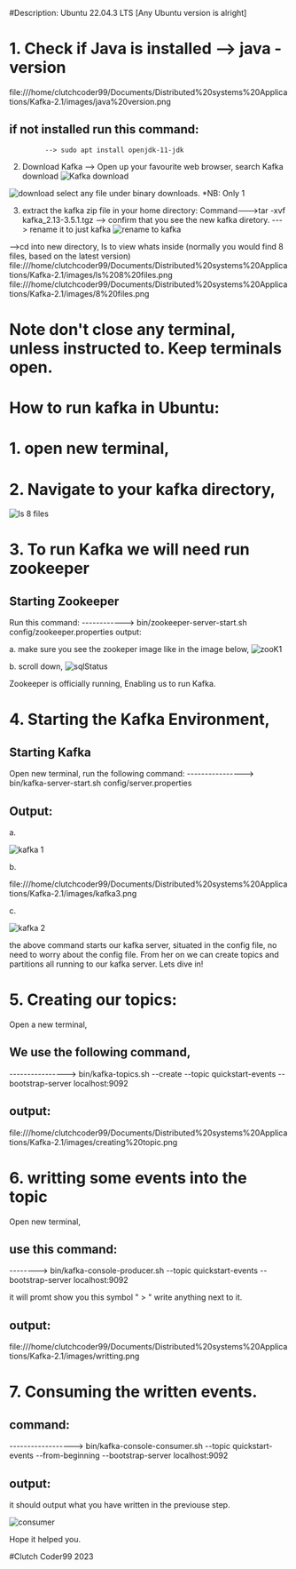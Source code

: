 #Description:	Ubuntu 22.04.3 LTS 
[Any Ubuntu version is alright]

# 1. Check if Java is installed --> java -version 
file:///home/clutchcoder99/Documents/Distributed%20systems%20Applications/Kafka-2.1/images/java%20version.png

## if not installed run this command:
             --> sudo apt install openjdk-11-jdk

2. Download Kafka --> Open up your favourite web browser, search Kafka  download
![Kafka download](https://github.com/themaxempire23/Kafka-2.1/assets/83220484/3ac5a194-6198-4cd3-af6f-045ba3a3e6c4)

![download](https://github.com/themaxempire23/Kafka-2.1/assets/83220484/97589d11-92ce-4bb8-b232-78b0fc241961)
select any file under binary downloads. *NB: Only 1 


3. extract the kafka zip file  in your home directory:
                       Command--->tar -xvf kafka_2.13-3.5.1.tgz
                              --> confirm that you see the new kafka diretory. 
                              ---> rename it to just kafka
                                 ![rename to kafka](https://github.com/themaxempire23/Kafka-2.1/assets/83220484/6a6694c0-3117-4d29-a6ea-0910ef17a503)

-->cd into new directory, ls to view whats inside (normally you would find 8 files, based on the latest version)
file:///home/clutchcoder99/Documents/Distributed%20systems%20Applications/Kafka-2.1/images/ls%208%20files.png
file:///home/clutchcoder99/Documents/Distributed%20systems%20Applications/Kafka-2.1/images/8%20files.png

# Note don't close any terminal, unless instructed to. Keep terminals open.

# How to run kafka in Ubuntu:

# 1. open new terminal,
# 2. Navigate to your kafka directory,
   ![ls 8 files](https://github.com/themaxempire23/Kafka-2.1/assets/83220484/b2023e0f-e4ca-4cb6-996e-e03da507429a)
# 3. To run Kafka we will need run zookeeper
   
  ## Starting Zookeeper

   Run this command:
     ------------> bin/zookeeper-server-start.sh config/zookeeper.properties
output:

a. make sure you see the zookeper image like in the image below,
![zooK1](https://github.com/themaxempire23/Kafka-2.1/assets/83220484/e23d8b8b-f6e7-4f6b-93e7-31a6e775cccb)

b. scroll down, 
![sqlStatus](https://github.com/themaxempire23/Kafka-2.1/assets/83220484/2705396c-bc81-480d-ac14-802bfa134216)

   Zookeeper is officially running, Enabling us to run Kafka.

# 4. Starting the Kafka Environment, 

## Starting Kafka

Open new terminal,
   run the following command:
       ----------------> bin/kafka-server-start.sh config/server.properties

  ## Output:

   a. 
   
  ![kafka 1](https://github.com/themaxempire23/Kafka-2.1/assets/83220484/e0be51fa-7af3-49bf-9626-f089b1cb55c0)

   b. 
    
   file:///home/clutchcoder99/Documents/Distributed%20systems%20Applications/Kafka-2.1/images/kafka3.png

   c. 

  ![kafka 2](https://github.com/themaxempire23/Kafka-2.1/assets/83220484/130ec8c5-115e-4292-a82b-e27af4edb7d4)

    
   the above command starts our kafka server, situated in the config file, no need to worry about the config file.
   From her on we can create topics and partitions all running to our kafka server.
   Lets dive in!

# 5. Creating our topics:
Open a new terminal,

## We use the following command,
 ----------------> bin/kafka-topics.sh --create --topic quickstart-events --bootstrap-server localhost:9092



## output:
file:///home/clutchcoder99/Documents/Distributed%20systems%20Applications/Kafka-2.1/images/creating%20topic.png

# 6. writting some events into the topic

Open new terminal,

## use this command:

--------> bin/kafka-console-producer.sh --topic quickstart-events --bootstrap-server localhost:9092

it will promt show you this symbol " > "
write anything next to it.

## output:

file:///home/clutchcoder99/Documents/Distributed%20systems%20Applications/Kafka-2.1/images/writting.png

# 7. Consuming the written events.

## command: 
 ------------------> bin/kafka-console-consumer.sh --topic quickstart-events --from-beginning --bootstrap-server localhost:9092

## output:
it should output what you have written in the previouse step.

![consumer](https://github.com/themaxempire23/Kafka-2.1/assets/83220484/ed855460-84cc-49b8-b25a-e81df4950115)




Hope it helped you.

#Clutch Coder99                                                                   2023



   
